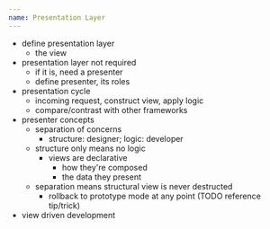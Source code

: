 ```yaml
---
name: Presentation Layer
---
```


- define presentation layer
  - the view
- presentation layer not required
  - if it is, need a presenter
  - define presenter, its roles
- presentation cycle
  - incoming request, construct view, apply logic
  - compare/contrast with other frameworks
- presenter concepts
  - separation of concerns
    - structure: designer; logic: developer
  - structure only means no logic
    - views are declarative
      - how they're composed
      - the data they present
  - separation means structural view is never destructed
    - rollback to prototype mode at any point (TODO reference tip/trick)
- view driven development
